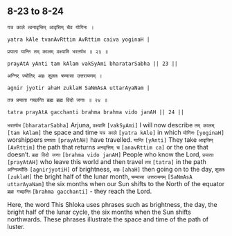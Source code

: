 ## 8-23 to 8-24


```shloka-sa
यत्र काले त्वनावृत्तिम् आवृत्तिम् चैव योगिनः ।
```
```shloka-sa-hk
yatra kAle tvanAvRttim AvRttim caiva yoginaH |
```
```shloka-sa
प्रयाता यान्ति तम् कालम् वक्ष्यामि भरतर्षभ ॥ २३ ॥
```
```shloka-sa-hk
prayAtA yAnti tam kAlam vakSyAmi bharatarSabha || 23 ||
```

```shloka-sa
अग्निर् ज्योतिर् अहः शुक्लः षण्मासा उत्तरायणम् ।
```
```shloka-sa-hk
agnir jyotir ahaH zuklaH SaNmAsA uttarAyaNam |
```
```shloka-sa
तत्र प्रयाता गच्छन्ति ब्रह्म ब्रह्म विदो जनाः ॥ २४ ॥
```
```shloka-sa-hk
tatra prayAtA gacchanti brahma brahma vido janAH || 24 ||
```

`भरतर्षभ` `[bharatarSabha]` Arjuna, `वक्ष्यामि` `[vakSyAmi]` I will now describe `तम् कालम्` `[tam kAlam]` the space and time `यत्र काले` `[yatra kAle]` in which `योगिनः` `[yoginaH]` worshippers `प्रयाताः` `[prayAtAH]` have travelled. `यान्ति` `[yAnti]` They take `आवृत्तिम्` `[AvRttim]` the path that returns `अनवृत्तिम् च` `[anavRttim ca]` or the one that doesn’t.
`ब्रह्म विदो जनाः` `[brahma vido janAH]` People who know the Lord, `प्रयाताः` `[prayAtAH]` who leave this world and then travel `तत्र` `[tatra]` in the path `अग्निर्ज्योतिः` `[agnirjyotiH]` of brightness, `अहः` `[ahaH]` then going on to the day, `शुक्लः` `[zuklaH]` the bright half of the lunar month, `षण्मासा उत्तरायणम्` `[SaNmAsA uttarAyaNam]` the six months when our Sun shifts to the North of the equator `ब्रह्म गच्छन्ति` `[brahma gacchanti]` - they reach the Lord.

Here, the word 
This Shloka uses phrases such as brightness, the day, the bright half of the lunar cycle, the six months when the Sun shifts northwards. These phrases illustrate the space and time of the path of luster.

